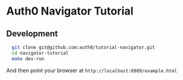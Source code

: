 # Auth0 Navigator Tutorial

## Development

  ```bash
    git clone git@github.com:auth0/tutorial-navigator.git
    cd navigator-tutorial
    make dev-run
  ```

  And then point your browser at `http://localhost:8989/example.html`
